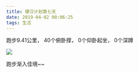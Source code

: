 ```yaml
---
title: 硬汉计划第七天
date: 2019-04-02 00:06:25
tags: 生活
---
```


跑步9.41公里， 40个俯卧撑， 0个仰卧起坐， 0个深蹲



![](jiayou.jpg)
<!-- more -->

跑步渐入佳境~~


